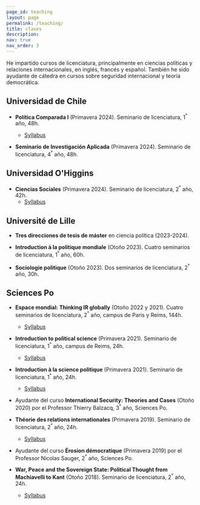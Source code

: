 ```yaml
---
page_id: teaching
layout: page
permalink: /teaching/
title: clases
description: 
nav: true
nav_order: 3
---
```


He impartido cursos de licenciatura, principalmente en ciencias políticas y relaciones internacionales, en inglés, francés y español. También he sido ayudante de cátedra en cursos sobre seguridad internacional y teoría democrática.

## Universidad de Chile

- **Política Comparada I** (Primavera 2024). Seminario de licenciatura, 1<sup>°</sup> año, 48h.
  - [Syllabus](/assets/pdf/en/politica_comparada_programa.pdf)

- **Seminario de Investigación Aplicada** (Primavera 2024). Seminario de licenciatura, 4<sup>°</sup> año, 48h.

## Universidad O'Higgins

- **Ciencias Sociales** (Primavera 2024). Seminario de licenciatura, 2<sup>°</sup> año, 42h.
  - [Syllabus](</assets/pdf/en/Planificación Ciencias Sociales.pdf>)

## Université de Lille

- **Tres direcciones de tesis de máster** en ciencia política (2023-2024).

- **Introduction à la politique mondiale** (Otoño 2023). Cuatro seminarios de licenciatura, 1<sup>°</sup> año, 60h.

- **Sociologie politique** (Otoño 2023). Dos seminarios de licenciatura, 2<sup>°</sup> año, 30h.

## Sciences Po

- **Espace mondial: Thinking IR globally** (Otoño 2022 y 2021). Cuatro
  seminarios de licenciatura, 2<sup>°</sup> año, campus de Paris y Reims, 144h.
  - [Syllabus](/assets/pdf/en/UP%2017376_Espace%20mondial_BARNIER-KHAWAM_Syllabus.pdf)

- **Introduction to political science** (Primavera 2021). Seminario de
  licenciatura, 1<sup>°</sup> año, campus de Reims, 24h.
  - [Syllabus](/assets/pdf/en/Seminar_Syllabus_IPS_Pablo%20Barnier-Khawam_Reims.pdf)

- **Introduction à la science politique** (Primavera 2021). Seminario de licenciatura, 1<sup>°</sup> año, 24h.
  - [Syllabus](/assets/pdf/en/Barnier-Khawam_Syllabus_Intro%20Sc%20Po_Paris.pdf)

- Ayudante del curso **International Security: Theories and Cases** (Otoño 2020)
  por el Professor Thierry Balzacq, 3<sup>°</sup> año, Sciences Po.

- **Théorie des relations internationales** (Primavera 2019). Seminario de licenciatura, 2<sup>°</sup> año, 24h.
  - [Syllabus](/assets/pdf/en/Barnier-Khawam_Syllabus_Th%C3%A9ories%20des%20RI.pdf)

- Ayudante del curso **Érosion démocratique** (Primavera 2019) por el Professor Nicolas Sauger, 2<sup>°</sup> año, Sciences Po.

- **War, Peace and the Sovereign State: Political Thought from Machiavelli to Kant** (Otoño 2018). Seminario de licenciatura, 2<sup>°</sup> año, 24h.
  - [Syllabus](/assets/pdf/en/Barnier-Khawam%20-%20Syllabus%20-%20WPSS.pdf)

